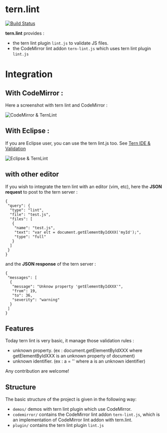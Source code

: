 tern.lint
=========

[![Build Status](https://secure.travis-ci.org/angelozerr/tern.lint.png)](http://travis-ci.org/angelozerr/tern.lint)

**tern.lint** provides :

 * the tern lint plugin `lint.js` to validate JS files.
 * the CodeMirror lint addon `tern-lint.js` which uses tern lint plugin `lint.js`

# Integration

## With CodeMirror : 

Here a screenshot with tern lint and CodeMirror :

![CodeMirror & TernLint](https://github.com/angelozerr/tern.lint/wiki/images/CodeMirrorAddon_TernLintOverview.png)

## With Eclipse :

If you are Eclipse user, you can use the tern lint.js too. See [Tern IDE & Validation](https://github.com/angelozerr/tern.java/wiki/Tern-&-Validation)

![Eclipse & TernLint](https://github.com/angelozerr/tern.lint/wiki/images/EclipseIDE_TernLintOverview.png)

## with other editor

If you wish to integrate the tern lint with an editor (vim, etc), here the **JSON request** to post to the tern server : 

	{
	 "query": {
	  "type": "lint",
	  "file": "test.js",
	  "files": [
	   {
	    "name": "test.js",
	    "text": "var elt = document.getElementByIdXXX('myId');",
	    "type": "full"
	   }
	  ]
	 }
	}
	
and the **JSON response** of the tern server : 	

	{
	 "messages": [
	  {
	   "message": "Unknow property 'getElementByIdXXX'",
	   "from": 19,
	   "to": 36,
	   "severity": "warning"
	  }
	 ]
	}
	
## Features

Today tern lint is very basic, it manage those validation rules : 

 * unknown property. (ex : document.getElementByIdXXX  where getElementByIdXXX is an unknown property of document)
 * unknown identifier. (ex : a = '' where a is an unknown identifier)
  
Any contribution are welcome!

## Structure

The basic structure of the project is given in the following way:

* `demos/` demos with tern lint plugin which use CodeMirror.
* `codemirror/` contains the CodeMirror lint addon `tern-lint.js`, which is an implementation of CodeMirror lint addon with tern.lint.
* `plugin/` contains the tern lint plugin `lint.js`
